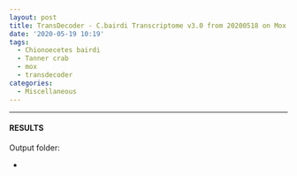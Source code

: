 ```yaml
---
layout: post
title: TransDecoder - C.bairdi Transcriptome v3.0 from 20200518 on Mox
date: '2020-05-19 10:19'
tags: 
  - Chionoecetes bairdi
  - Tanner crab
  - mox
  - transdecoder
categories: 
  - Miscellaneous
---
```




---

#### RESULTS

Output folder:

- []()

